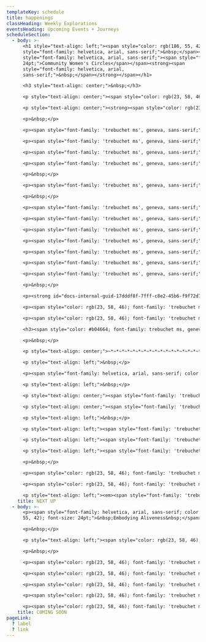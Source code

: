 ```yaml
---
templateKey: schedule
title: happenings
classHeading: Weekly Explorations
eventsHeading: Upcoming Events + Journeys
scheduleSection:
  - body: >-
      <h1 style="text-align: left;"><span style="color: rgb(186, 55, 42);"><span
      style="font-family: helvetica, arial, sans-serif;">&nbsp;</span><span
      style="font-family: helvetica, arial, sans-serif;"><span style="font-size:
      24pt;">Community Women's Circles</span></span><strong><span
      style="font-family: helvetica, arial,
      sans-serif;">&nbsp;</span></strong></span></h1>

      <h3 style="text-align: center;">&nbsp;</h3>

      <p style="text-align: center;"><span style="color: rgb(23, 58, 46); font-family: 'trebuchet ms', geneva, sans-serif; font-size: 18pt;">BE:ing</span></p>

      <p style="text-align: center;"><strong><span style="color: rgb(23, 58, 46); font-family: 'trebuchet ms', geneva, sans-serif; font-size: 12pt;">A Community Ritual for Black Women + Women of Colour&nbsp;</span></strong></p>

      <p>&nbsp;</p>

      <p><span style="font-family: 'trebuchet ms', geneva, sans-serif;">You are invited to come together for the Pisces New Moon, a divine time to sprinkle some magic on your 2023 comittments.</span></p>

      <p><span style="font-family: 'trebuchet ms', geneva, sans-serif;">This year is 7 in numerology, the soul search, which is deep in Pisces terrain. Especially following the last few years Pisces, which corresponds with the Orisha Olokun, offers us the perfect moment to go deep into the ocean of our soul, to reclaim the treasures that lay dormant, waiting for us to bring them to the light in support of our commitments.&nbsp;</span></p>

      <p><span style="font-family: 'trebuchet ms', geneva, sans-serif;">Olokun is the owner of the ocean and the bottom most water that holds all the secrets, wisdom, dreams of the world.&nbsp; You will be guided to tune into your intuition, imagination, dreams and supported by vibrational sound medicine to access the healing energies that are within and around you.</span></p>

      <p><span style="font-family: 'trebuchet ms', geneva, sans-serif;">You are invited to surrender to the deepest part of you that knows you're connected to all life everywhere. </span><span style="font-family: 'trebuchet ms', geneva, sans-serif;">To cultivate trust, forgive and release the fears may be getting in the way of living your desires. To emerge with compassion, </span><span style="font-family: 'trebuchet ms', geneva, sans-serif;">gratitude and&nbsp;</span></p>

      <p>&nbsp;</p>

      <p><span style="font-family: 'trebuchet ms', geneva, sans-serif;">What treasures have been lost, forgotten, hidden along your way? What is ready to emerge for you?</span></p>

      <p>&nbsp;</p>

      <p><span style="font-family: 'trebuchet ms', geneva, sans-serif;">Come, reclaim your deepest desires.&nbsp;&nbsp;</span></p>

      <p><span style="font-family: 'trebuchet ms', geneva, sans-serif;">✨Sacred Ceremony</span></p>

      <p><span style="font-family: 'trebuchet ms', geneva, sans-serif;">✨Individual + Collective Inquiry⁠</span></p>

      <p><span style="font-family: 'trebuchet ms', geneva, sans-serif;">✨Embodied practice for dignitity + presence</span></p>

      <p><span style="font-family: 'trebuchet ms', geneva, sans-serif;">✨Heart-Womb Activation</span></p>

      <p><span style="font-family: 'trebuchet ms', geneva, sans-serif;">✨Sonic Journeying</span></p>

      <p><span style="font-family: 'trebuchet ms', geneva, sans-serif;">✨Radical Rest⁠&nbsp;</span></p>

      <p>&nbsp;</p>

      <p><strong id="docs-internal-guid-17dddf8f-7fff-c8e2-45b6-f9f72d7dd752">Come as you are. No experience necessary.</strong></p>

      <p><span style="color: rgb(23, 58, 46); font-family: 'trebuchet ms', geneva, sans-serif;">When:<strong>&nbsp; Sunday, 19th February | 12:30- 14:30</strong></span></p>

      <p><span style="color: rgb(23, 58, 46); font-family: 'trebuchet ms', geneva, sans-serif;">Where:<strong> Yoga Reclaimed, Dalston</strong></span></p>

      <h3><span style="color: #b04664; font-family: trebuchet ms, geneva, sans-serif;">Booking coming soon</span></h3>

      <p>&nbsp;</p>

      <p style="text-align: center;">~*~*~*~*~*~*~*~*~*~*~*~*~*~*~*~*~*~*~*~</p>

      <p style="text-align: left;">&nbsp;</p>

      <p><span style="font-family: helvetica, arial, sans-serif; color: rgb(186, 55, 42); font-size: 24pt;">Spring Weekend Retreat</span></p>

      <p style="text-align: left;">&nbsp;</p>

      <p style="text-align: center;"><span style="font-family: 'trebuchet ms', geneva, sans-serif; color: rgb(23, 58, 46); font-size: 18pt;"><strong><em>Moving into a New Season</em></strong></span></p>

      <p style="text-align: center;"><span style="font-family: 'trebuchet ms', geneva, sans-serif; color: rgb(23, 58, 46);"><strong><em>Stepping out with Intention.</em></strong></span></p>

      <p style="text-align: left;">&nbsp;</p>

      <p style="text-align: left;"><span style="font-family: 'trebuchet ms', geneva, sans-serif; color: rgb(23, 58, 46);">Pisces season marks the end of the zodiac cycle and invites us to pause and reflect inward, before moving into the expansive newness of Spring.</span></p>

      <p style="text-align: left;"><span style="font-family: 'trebuchet ms', geneva, sans-serif; color: rgb(23, 58, 46);">Join me and OYA Retreats to orient to what is present for you at this transition. You are invited to share in the transformational magic of Sisterhood. There will be space for intuiting and attun</span><span style="color: rgb(23, 58, 46); font-family: 'trebuchet ms', geneva, sans-serif;">ing</span><span style="color: rgb(23, 58, 46); font-family: 'trebuchet ms', geneva, sans-serif;"> with your</span><span style="color: rgb(23, 58, 46); font-family: 'trebuchet ms', geneva, sans-serif;"> heart-centred values, to anchor you in alignment with your life's vision.&nbsp;</span></p>

      <p style="text-align: left;"><span style="font-family: 'trebuchet ms', geneva, sans-serif;"><a href="https://www.oyaretreats.com/retreats/moving-into-a-new-season" target="_blank" rel="noopener"><strong><span style="color: rgb(176, 70, 100);">Read more and book here</span></strong></a></span></p>

      <p>&nbsp;</p>

      <p><span style="color: rgb(23, 58, 46); font-family: 'trebuchet ms', geneva, sans-serif;">When:<strong>&nbsp; Friday 10th - Sunday 12th March 2023</strong></span></p>

      <p><span style="color: rgb(23, 58, 46); font-family: 'trebuchet ms', geneva, sans-serif;">Where:<strong> Fair Oak Farm, East Sussex</strong></span></p>

      <p style="text-align: left;"><em><span style="font-family: 'trebuchet ms', geneva, sans-serif; color: rgb(23, 58, 46);">This is a collaboration with OYA Retreats.</span></em></p>
    title: NEXT UP
  - body: >-
      <p><span style="font-family: helvetica, arial, sans-serif; color: rgb(186,
      55, 42); font-size: 24pt;">&nbsp;Embodying Aliveness&nbsp;</span></p>

      <p>&nbsp;</p>

      <p style="text-align: left;"><span style="color: rgb(23, 58, 46); font-family: 'trebuchet ms', geneva, sans-serif;"><strong>A Collective Self-Care &amp; Empowerment Journey </strong></span></p>

      <p>&nbsp;</p>

      <p><span style="color: rgb(23, 58, 46); font-family: 'trebuchet ms', geneva, sans-serif;">Embodying Aliveness is a rite of passage created for Black Women and Women of Colour, who seek an intentional space and time to experience more ease and joy in your life.&nbsp;</span></p>

      <p><span style="color: rgb(23, 58, 46); font-family: 'trebuchet ms', geneva, sans-serif;">Join this collective self-care and empowerment journey to explore embodied heart-centred practice through self-inquiry, movement, breath awareness, creative expression and deep rest.</span></p>

      <p><span style="color: rgb(23, 58, 46); font-family: 'trebuchet ms', geneva, sans-serif;">Here you belong, you are seen, heard and celebrated, just as you are. Together we&rsquo;ll create a compassionate and caring community that bears witness to our collective and individual journeys. Each of us giving the other permission to show up, authentically and unapologetically.&nbsp;</span></p>

      <p><span style="color: rgb(23, 58, 46); font-family: 'trebuchet ms', geneva, sans-serif;">Women have gathered like this for millenia. This is a radical act in today&rsquo;s world where our minds are overloaded, our bodies marginalised and our emotional wounds neglected. </span></p>

      <p><span style="color: rgb(23, 58, 46); font-family: 'trebuchet ms', geneva, sans-serif;">This is an invitation to re-member the old ways, to navigate new days, exploring your resource and capacity, to be with the full spectrum of what it feels to be You, Alive, here, now.</span></p>
    title: COMING SOON
pageLink:
  ? label
  ? link
---
```

